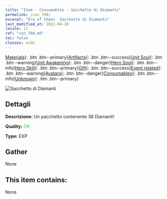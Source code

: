 ```yaml
---
title: "Item - Consumables - Sacchetto di Diamanti"
permalink: /con_708/
excerpt: "Era of Chaos  Sacchetto di Diamanti"
last_modified_at: 2021-04-28
locale: it
ref: "con_708.md"
toc: false
classes: wide
---
```

 [Materials](/ItemsIT/){: .btn .btn--primary}[Artifacts](/ItemsIT/Artifacts/){: .btn .btn--success}[Unit Soul](/ItemsIT/UnitSoul/){: .btn .btn--warning}[Unit Awakening](/ItemsIT/UnitAwakening/){: .btn .btn--danger}[Hero Soul](/ItemsIT/HeroSoul/){: .btn .btn--info}[Hero Skill](/ItemsIT/HeroSkill/){: .btn .btn--primary}[Gift](/ItemsIT/Gift/){: .btn .btn--success}[Event related](/ItemsIT/Events/){: .btn .btn--warning}[Avatars](/ItemsIT/Avatars/){: .btn .btn--danger}[Consumables](/ItemsIT/Consumables/){: .btn .btn--info}[Unknown](/ItemsIT/Unknown/){: .btn .btn--primary}

 ![Sacchetto di Diamanti](/images/t/i_507.png)

## Dettagli
 **Descrizione:** Un pacchetto contenente 38 Diamanti!

 **Quality:** <span style="color: #32CD32">OK</span>

 **Type:** EXP

## Gather

  None

## This item contains:

  None

